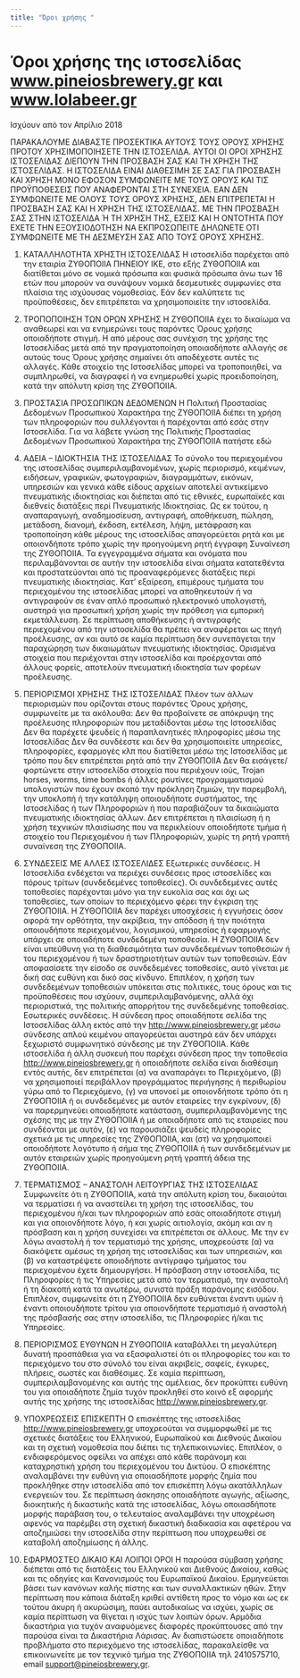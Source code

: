```yaml
---
title: "Όροι χρήσης "
---
```


# Όροι χρήσης της ιστοσελίδας www.pineiosbrewery.gr και www.lolabeer.gr

Ισχύουν από τον Απρίλιο 2018

ΠΑΡΑΚΑΛΟΥΜΕ ΔΙΑΒΑΣΤΕ ΠΡΟΣΕΚΤΙΚΑ ΑΥΤΟΥΣ ΤΟΥΣ ΟΡΟΥΣ ΧΡΗΣΗΣ ΠΡΟΤΟΥ ΧΡΗΣΙΜΟΠΟΙΗΣΕΤΕ ΤΗΝ ΙΣΤΟΣΕΛΙΔΑ. ΑΥΤΟΙ ΟΙ ΟΡΟΙ ΧΡΗΣΗΣ ΙΣΤΟΣΕΛΙΔΑΣ ΔΙΕΠΟΥΝ ΤΗΝ ΠΡΟΣΒΑΣΗ ΣΑΣ ΚΑΙ ΤΗ ΧΡΗΣΗ ΤΗΣ ΙΣΤΟΣΕΛΙΔΑΣ. Η ΙΣΤΟΣΕΛΙΔΑ ΕΙΝΑΙ ΔΙΑΘΕΣΙΜΗ ΣΕ ΣΑΣ ΓΙΑ ΠΡΟΣΒΑΣΗ ΚΑΙ ΧΡΗΣΗ ΜΟΝΟ ΕΦΟΣΟΝ ΣΥΜΦΩΝΕΙΤΕ ΜΕ ΤΟΥΣ ΟΡΟΥΣ ΚΑΙ ΤΙΣ ΠΡΟΫΠΟΘΕΣΕΙΣ ΠΟΥ ΑΝΑΦΕΡΟΝΤΑΙ ΣΤΗ ΣΥΝΕΧΕΙΑ. ΕΑΝ ΔΕΝ ΣΥΜΦΩΝΕΙΤΕ ΜΕ ΟΛΟΥΣ ΤΟΥΣ ΟΡΟΥΣ ΧΡΗΣΗΣ, ΔΕΝ ΕΠΙΤΡΕΠΕΤΑΙ Η ΠΡΟΣΒΑΣΗ ΣΑΣ ΚΑΙ Η ΧΡΗΣΗ ΤΗΣ ΙΣΤΟΣΕΛΙΔΑΣ. ΜΕ ΤΗΝ ΠΡΟΣΒΑΣΗ ΣΑΣ ΣΤΗΝ ΙΣΤΟΣΕΛΙΔΑ Ή ΤΗ ΧΡΗΣΗ ΤΗΣ, ΕΣΕΙΣ ΚΑΙ Η ΟΝΤΟΤΗΤΑ ΠΟΥ ΕΧΕΤΕ ΤΗΝ ΕΞΟΥΣΙΟΔΟΤΗΣΗ ΝΑ ΕΚΠΡΟΣΩΠΕΙΤΕ ΔΗΛΩΝΕΤΕ ΟΤΙ ΣΥΜΦΩΝΕΙΤΕ ΜΕ ΤΗ ΔΕΣΜΕΥΣΗ ΣΑΣ ΑΠΟ ΤΟΥΣ ΟΡΟΥΣ ΧΡΗΣΗΣ.

1. ΚΑΤΑΛΛΗΛΟΤΗΤΑ ΧΡΗΣΤΗ ΙΣΤΟΣΕΛΙΔΑΣ
Η ιστοσελίδα παρέχεται από την εταιρία ΖΥΘΟΠΟΙΙΑ ΠΗΝΕΙΟΥ ΙΚΕ, στο εξής ΖΥΘΟΠΟΙΙΑ και διατίθεται μόνο σε νομικά πρόσωπα και φυσικά πρόσωπα άνω των 16 ετών που μπορούν να συνάψουν νομικά δεσμευτικές συμφωνίες στα πλαίσια της ισχύουσας νομοθεσίας. Εάν δεν καλύπτετε τις προϋποθέσεις, δεν επιτρέπεται να χρησιμοποιείτε την ιστοσελίδα.

2. ΤΡΟΠΟΠΟΙΗΣΗ ΤΩΝ ΟΡΩΝ ΧΡΗΣΗΣ
Η ΖΥΘΟΠΟΙΙΑ έχει το δικαίωμα να αναθεωρεί και να ενημερώνει τους παρόντες Όρους χρήσης οποιαδήποτε στιγμή. Η από μέρους σας συνέχιση της χρήσης της Ιστοσελίδας μετά από την πραγματοποίηση οποιασδήποτε αλλαγής σε αυτούς τους Όρους χρήσης σημαίνει ότι αποδέχεστε αυτές τις αλλαγές. Κάθε στοιχείο της Ιστοσελίδας μπορεί να τροποποιηθεί, να συμπληρωθεί, να διαγραφεί ή να ενημερωθεί χωρίς προειδοποίηση, κατά την απόλυτη κρίση της ΖΥΘΟΠΟΙΙΑ.

3. ΠΡΟΣΤΑΣΙΑ ΠΡΟΣΩΠΙΚΩΝ ΔΕΔΟΜΕΝΩΝ
Η Πολιτική Προστασίας Δεδομένων Προσωπικού Χαρακτήρα της ΖΥΘΟΠΟΙΙΑ διέπει τη χρήση των πληροφοριών που συλλέγονται ή παρέχονται από εσάς στην Ιστοσελίδα. Για να λάβετε γνώση της Πολιτικής Προστασίας Δεδομένων Προσωπικού Χαρακτήρα της ΖΥΘΟΠΟΙΙΑ πατήστε εδώ

4. ΑΔΕΙΑ – ΙΔΙΟΚΤΗΣΙΑ ΤΗΣ ΙΣΤΟΣΕΛΙΔΑΣ
Το σύνολο του περιεχομένου της ιστοσελίδας συμπεριλαμβανομένων, χωρίς περιορισμό, κειμένων, ειδήσεων, γραφικών, φωτογραφιών, διαγραμμάτων, εικόνων, υπηρεσιών και γενικά κάθε είδους αρχείων αποτελεί αντικείμενο πνευματικής ιδιοκτησίας και διέπεται από τις εθνικές, ευρωπαϊκές και διεθνείς διατάξεις περί Πνευματικής Ιδιοκτησίας. Ως εκ τούτου, η αναπαραγωγή, αναδημοσίευση, αντιγραφή, αποθήκευση, πώληση, μετάδοση, διανομή, έκδοση, εκτέλεση, λήψη, μετάφραση και τροποποίηση κάθε μέρους της ιστοσελίδας απαγορεύεται ρητά και με οποιονδήποτε τρόπο χωρίς την προηγούμενη ρητή έγγραφη Συναίνεση της ΖΥΘΟΠΟΙΙΑ. Τα εγγεγραμμένα σήματα και ονόματα που περιλαμβάνονται σε αυτήν την ιστοσελίδα είναι σήματα κατατεθέντα και προστατεύονται από τις προαναφερόμενες διατάξεις περί πνευματικής ιδιοκτησίας. Κατ’ εξαίρεση, επιμέρους τμήματα του περιεχομένου της ιστοσελίδας μπορεί να αποθηκευτούν ή να αντιγραφούν σε έναν απλό προσωπικό ηλεκτρονικό υπολογιστή, αυστηρά για προσωπική χρήση χωρίς την πρόθεση για εμπορική εκμετάλλευση. Σε περίπτωση αποθήκευσης ή αντιγραφής περιεχομένου από την ιστοσελίδα θα πρέπει να αναφέρεται ως πηγή προέλευσης, αν και αυτό σε καμία περίπτωση δεν συνεπάγεται την παραχώρηση των δικαιωμάτων πνευματικής ιδιοκτησίας. Ορισμένα στοιχεία που περιέχονται στην ιστοσελίδα και προέρχονται από άλλους φορείς, αποτελούν πνευματική ιδιοκτησία των φορέων προέλευσης.

5. ΠΕΡΙΟΡΙΣΜΟΙ ΧΡΗΣΗΣ ΤΗΣ ΙΣΤΟΣΕΛΙΔΑΣ
Πλέον των άλλων περιορισμών που ορίζονται στους παρόντες Όρους χρήσης, συμφωνείτε με τα ακόλουθα:
Δεν θα προβαίνετε σε απόκρυψη της προέλευσης πληροφοριών που μεταδίδονται μέσω της Ιστοσελίδας
Δεν θα παρέχετε ψευδείς ή παραπλανητικές πληροφορίες μέσω της Ιστοσελίδας
Δεν θα συνδέεστε και δεν θα χρησιμοποιείτε υπηρεσίες, πληροφορίες, εφαρμογές κλπ που διατίθεται μέσω της Ιστοσελίδας με τρόπο που δεν επιτρέπεται ρητά από την ΖΥΘΟΠΟΙΙΑ
Δεν θα εισάγετε/φορτώνετε στην ιστοσελίδα στοιχεία που περιέχουν ιούς, Trojan horses, worms, time bombs ή άλλες ρουτίνες προγραμματισμού υπολογιστών που έχουν σκοπό την πρόκληση ζημιών, την παρεμβολή, την υποκλοπή ή την κατάληψη οποιουδήποτε συστήματος, της Ιστοσελίδας ή των Πληροφοριών ή που παραβιάζουν τα δικαιώματα πνευματικής ιδιοκτησίας άλλων.
Δεν επιτρέπεται η πλαισίωση ή η χρήση τεχνικών πλαισίωσης που να περικλείουν οποιοδήποτε τμήμα ή στοιχείο του Περιεχομένου ή των Πληροφοριών, χωρίς τη ρητή γραπτή συναίνεση της ΖΥΘΟΠΟΙΙΑ.

6. ΣΥΝΔΕΣΕΙΣ ΜΕ ΑΛΛΕΣ ΙΣΤΟΣΕΛΙΔΕΣ
Εξωτερικές συνδέσεις. Η Ιστοσελίδα ενδέχεται να περιέχει συνδέσεις προς ιστοσελίδες και πόρους τρίτων (συνδεδεμένες τοποθεσίες). Οι συνδεδεμένες αυτές τοποθεσίες παρέχονται μόνο για την ευκολία σας και όχι ως τοποθεσίες, των οποίων το περιεχόμενο φέρει την έγκριση της ΖΥΘΟΠΟΙΙΑ. Η ΖΥΘΟΠΟΙΙΑ δεν παρέχει υποσχέσεις ή εγγυήσεις όσον αφορά την ορθότητα, την ακρίβεια, την απόδοση ή την ποιότητα οποιουδήποτε περιεχομένου, λογισμικού, υπηρεσίας ή εφαρμογής υπάρχει σε οποιαδήποτε συνδεδεμένη τοποθεσία. Η ΖΥΘΟΠΟΙΙΑ δεν είναι υπεύθυνη για τη διαθεσιμότητα των συνδεδεμένων τοποθεσιών ή του περιεχομένου ή των δραστηριοτήτων αυτών των τοποθεσιών. Εάν αποφασίσετε την είσοδο σε συνδεδεμένες τοποθεσίες, αυτό γίνεται με δική σας ευθύνη και δικό σας κίνδυνο. Επιπλέον, η χρήση των συνδεδεμένων τοποθεσιών υπόκειται στις πολιτικές, τους όρους και τις προϋποθέσεις που ισχύουν, συμπεριλαμβανόμενης, αλλά όχι περιοριστικά, της πολιτικής απορρήτου της συνδεδεμένης τοποθεσίας.
Εσωτερικές συνδέσεις. Η σύνδεση προς οποιαδήποτε σελίδα της Ιστοσελίδας άλλη εκτός από την http://www.pineiosbrewery.gr μέσω σύνδεσης απλού κειμένου απαγορεύεται αυστηρά εάν δεν υπάρχει ξεχωριστό συμφωνητικό σύνδεσης με την ΖΥΘΟΠΟΙΙΑ. Κάθε ιστοσελίδα ή άλλη συσκευή που παρέχει σύνδεση προς την τοποθεσία http://www.pineiosbrewery.gr ή οποιαδήποτε σελίδα είναι διαθέσιμη εντός αυτής, δεν επιτρέπεται (α) να αναπαράγει το Περιεχόμενο, (β) να χρησιμοποιεί περιβάλλον προγράμματος περιήγησης ή περιθωρίου γύρω από το Περιεχόμενο, (γ) να υπονοεί με οποιονδήποτε τρόπο ότι η ΖΥΘΟΠΟΙΙΑ ή οι συνδεδεμένες με αυτόν εταιρείες την εγκρίνουν, (δ) να παρερμηνεύει οποιαδήποτε κατάσταση, συμπεριλαμβανόμενης της σχέσης της με την ΖΥΘΟΠΟΙΙΑ ή με οποιαδήποτε από τις εταιρείες που συνδέονται με αυτόν, (ε) να παρουσιάζει ψευδείς πληροφορίες σχετικά με τις υπηρεσίες της ΖΥΘΟΠΟΙΙΑ, και (στ) να χρησιμοποιεί οποιοδήποτε λογότυπο ή σήμα της ΖΥΘΟΠΟΙΙΑ ή των συνδεδεμένων με αυτόν εταιρειών χωρίς προηγούμενη ρητή γραπτή άδεια της ΖΥΘΟΠΟΙΙΑ.

7. ΤΕΡΜΑΤΙΣΜΟΣ – ΑΝΑΣΤΟΛΗ ΛΕΙΤΟΥΡΓΙΑΣ ΤΗΣ ΙΣΤΟΣΕΛΙΔΑΣ
Συμφωνείτε ότι η ΖΥΘΟΠΟΙΙΑ, κατά την απόλυτη κρίση του, δικαιούται να τερματίσει ή να αναστείλει τη χρήση της ιστοσελίδας, του περιεχομένου ή/και των πληροφοριών από εσάς οποιαδήποτε στιγμή και για οποιονδήποτε λόγο, ή και χωρίς αιτιολογία, ακόμη και αν η πρόσβαση και η χρήση συνεχίσει να επιτρέπεται σε άλλους. Με την εν λόγω αναστολή ή τον τερματισμό της χρήσης, υποχρεούστε (α) να διακόψετε αμέσως τη χρήση της ιστοσελίδας και των υπηρεσιών, και (β) να καταστρέψετε οποιοδήποτε αντίγραφο τμήματος του περιεχομένου έχετε δημιουργήσει. Η πρόσβαση στην ιστοσελίδα, τις Πληροφορίες ή τις Υπηρεσίες μετά από τον τερματισμό, την αναστολή ή τη διακοπή κατά τα ανωτέρω, συνιστά πράξη παράνομης εισόδου. Επιπλέον, συμφωνείτε ότι η ΖΥΘΟΠΟΙΙΑ δεν ευθύνεται έναντι υμών ή έναντι οποιουδήποτε τρίτου για οποιονδήποτε τερματισμό ή αναστολή της πρόσβασής σας στην ιστοσελίδα, τις Πληροφορίες ή/και τις Υπηρεσίες.

8. ΠΕΡΙΟΡΙΣΜΟΣ ΕΥΘΥΝΩΝ
Η ΖΥΘΟΠΟΙΙΑ καταβάλλει τη μεγαλύτερη δυνατή προσπάθεια για να εξασφαλιστεί ότι οι πληροφορίες του και το περιεχόμενο του στο σύνολό του είναι ακριβείς, σαφείς, έγκυρες, πλήρεις, σωστές και διαθέσιμες.
Σε καμία περίπτωση, συμπεριλαμβανομένης και αυτής της αμέλειας, δεν προκύπτει ευθύνη του για οποιαδήποτε ζημία τυχόν προκληθεί στο κοινό εξ αφορμής αυτής της χρήσης της ιστοσελίδας http://www.pineiosbrewery.gr.

9. ΥΠΟΧΡΕΩΣΕΙΣ ΕΠΙΣΚΕΠΤΗ
Ο επισκέπτης της ιστοσελίδας http://www.pineiosbrewery.gr υποχρεούται να συμμορφωθεί με τις σχετικές διατάξεις του Ελληνικού, Ευρωπαϊκού και Διεθνούς Δικαίου και τη σχετική νομοθεσία που διέπει τις τηλεπικοινωνίες. Επιπλέον, ο ενδιαφερόμενος οφείλει να απέχει από κάθε παράνομη και καταχρηστική χρήση του περιεχομένου του Δικτύου. Ο επισκέπτης αναλαμβάνει την ευθύνη για οποιασδήποτε μορφής ζημία που προκλήθηκε στην ιστοσελίδα από τον επισκέπτη λόγω ακατάλληλων ενεργειών του. Σε περίπτωση άσκησης οποιαδήποτε αγωγής, αξίωσης, διοικητικής ή δικαστικής κατά της ιστοσελίδας, λόγω οποιασδήποτε μορφής παράβαση του, ο τελευταίος αναλαμβάνει την υποχρέωση αφενός να παρέμβει στη σχετική δικαστική διαδικασία και αφετέρου να αποζημιώσει την ιστοσελίδα στην περίπτωση που υποχρεωθεί σε καταβολή αποζημίωσης ή άλλης.

10. ΕΦΑΡΜΟΣΤΕΟ ΔΙΚΑΙΟ ΚΑΙ ΛΟΙΠΟΙ ΟΡΟΙ
Η παρούσα σύμβαση χρήσης διέπεται από τις διατάξεις του Ελληνικού και Διεθνούς Δικαίου, καθώς και τις οδηγίες και Κανονισμούς του Ευρωπαϊκού Δικαίου. Ερμηνεύεται βάσει των κανόνων καλής πίστης και των συναλλακτικών ηθών. Στην περίπτωση που κάποια διάταξη κριθεί αντίθετη προς το νόμο και ως εκ τούτου άκυρη ή ακυρώσιμη, παύει αυτοδικαίως να ισχύει, χωρίς σε καμία περίπτωση να θίγεται η ισχύς των λοιπών όρων. Αρμόδια δικαστήρια για τυχόν αναφυόμενες διαφορές προκύπτουσες από την παρούσα είναι τα Δικαστήρια Λάρισας.
Αν διαπιστώσετε οποιαδήποτε προβλήματα στο περιεχόμενο της ιστοσελίδας, παρακαλείσθε να επικοινωνείτε με τον τεχνικό τμήμα της ΖΥΘΟΠΟΙΙΑ τηλ 2410575710, email support@pineiosbrewery.gr.